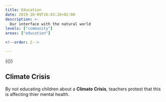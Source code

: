 ```yaml
---
title: Education
date: 2019-10-09T16:43:26+02:00
description: >-
  Our interface with the natural world
levels: ["community"]
areas: ["education"]

<!--order: 2-->

---
```


{{<flickity src="/img/london-climate-strike-sept-2019-x2.jpg" title="Two teachers supporting XR stand outside the department of Education in central London and grafiti the building" color="" selectCell="flkty.selectCell( value, isWrapped, isInstant )" >}}

## Climate&nbsp;Crisis

By not educating children about a **Climate&nbsp;Crisis**, teachers protest that this is affecting thier mental&nbsp;health.






<!--

> Children mental health – [X (skip: 55:35)](https://samharris.org/podcasts/129-insiders-view-medicine/) 

# The Rainbow&nbsp;Diet

## Fresh, &amp; Nutrient-Dense

-->

